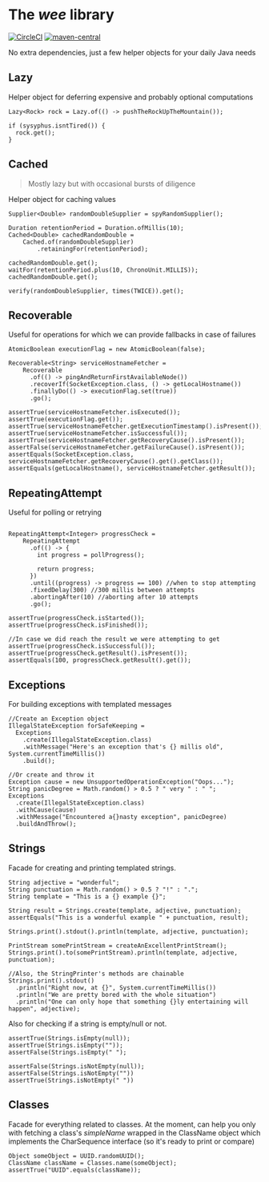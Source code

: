 # The _wee_ library
[![CircleCI](https://circleci.com/gh/cristi-d/wee-lib.svg?style=svg)](https://circleci.com/gh/cristi-d/wee-lib)
[![maven-central](https://maven-badges.herokuapp.com/maven-central/io.techtrix/wee-lib/badge.png)](https://search.maven.org/artifact/io.techtrix/wee-lib/1.0.1-RELEASE/jar)

No extra dependencies, just a few helper objects for your daily Java needs

## Lazy
Helper object for deferring expensive and probably optional computations

```
Lazy<Rock> rock = Lazy.of(() -> pushTheRockUpTheMountain());

if (sysyphus.isntTired()) {
  rock.get();
}
```

## Cached
> Mostly lazy but with occasional bursts of diligence

Helper object for caching values

```
Supplier<Double> randomDoubleSupplier = spyRandomSupplier();

Duration retentionPeriod = Duration.ofMillis(10);
Cached<Double> cachedRandomDouble =
    Cached.of(randomDoubleSupplier)
        .retainingFor(retentionPeriod);

cachedRandomDouble.get();
waitFor(retentionPeriod.plus(10, ChronoUnit.MILLIS));
cachedRandomDouble.get();

verify(randomDoubleSupplier, times(TWICE)).get();
```

## Recoverable
Useful for operations for which we can provide fallbacks in case of failures

```
AtomicBoolean executionFlag = new AtomicBoolean(false);

Recoverable<String> serviceHostnameFetcher =  
    Recoverable
      .of(() -> pingAndReturnFirstAvailableNode())
      .recoverIf(SocketException.class, () -> getLocalHostname())
      .finallyDo(() -> executionFlag.set(true))
      .go();

assertTrue(serviceHostnameFetcher.isExecuted());
assertTrue(executionFlag.get());
assertTrue(serviceHostnameFetcher.getExecutionTimestamp().isPresent());
assertTrue(serviceHostnameFetcher.isSuccessful());
assertTrue(serviceHostnameFetcher.getRecoveryCause().isPresent());
assertFalse(serviceHostnameFetcher.getFailureCause().isPresent());
assertEquals(SocketException.class, serviceHostnameFetcher.getRecoveryCause().get().getClass());
assertEquals(getLocalHostname(), serviceHostnameFetcher.getResult());

```

## RepeatingAttempt
Useful for polling or retrying
```

RepeatingAttempt<Integer> progressCheck =
    RepeatingAttempt
      .of(() -> {
        int progress = pollProgress();
    
        return progress; 
      })
      .until((progress) -> progress == 100) //when to stop attempting
      .fixedDelay(300) //300 millis between attempts
      .abortingAfter(10) //aborting after 10 attempts
      .go();

assertTrue(progressCheck.isStarted());
assertTrue(progressCheck.isFinished());

//In case we did reach the result we were attempting to get
assertTrue(progressCheck.isSuccessful()); 
assertTrue(progressCheck.getResult().isPresent());
assertEquals(100, progressCheck.getResult().get());
```

## Exceptions
For building exceptions with templated messages
```
//Create an Exception object
IllegalStateException forSafeKeeping = 
  Exceptions
    .create(IllegalStateException.class)
    .withMessage("Here's an exception that's {} millis old", System.currentTimeMillis())
    .build();

//Or create and throw it
Exception cause = new UnsupportedOperationException("Oops...");
String panicDegree = Math.random() > 0.5 ? " very " : " ";
Exceptions
  .create(IllegalStateException.class)
  .withCause(cause)
  .withMessage("Encountered a{}nasty exception", panicDegree)
  .buildAndThrow();
```

## Strings
Facade for creating and printing templated strings.
```
String adjective = "wonderful";
String punctuation = Math.random() > 0.5 ? "!" : ".";
String template = "This is a {} example {}";

String result = Strings.create(template, adjective, punctuation);
assertEquals("This is a wonderful example " + punctuation, result);

Strings.print().stdout().println(template, adjective, punctuation);

PrintStream somePrintStream = createAnExcellentPrintStream();
Strings.print().to(somePrintStream).println(template, adjective, punctuation);

//Also, the StringPrinter's methods are chainable
Strings.print().stdout()
  .println("Right now, at {}", System.currentTimeMillis())
  .println("We are pretty bored with the whole situation")
  .println("One can only hope that something {}ly entertaining will happen", adjective);
```

Also for checking if a string is empty/null or not.
```
assertTrue(Strings.isEmpty(null));
assertTrue(Strings.isEmpty(""));
assertFalse(Strings.isEmpty(" ");

assertFalse(Strings.isNotEmpty(null));
assertFalse(Strings.isNotEmpty(""))
assertTrue(Strings.isNotEmpty(" "))
```

## Classes

Facade for everything related to classes. 
At the moment, can help you only with fetching a class's _simpleName_ wrapped in the ClassName object which implements the CharSequence interface (so it's ready to print or compare)

```
Object someObject = UUID.randomUUID();
ClassName className = Classes.name(someObject);
assertTrue("UUID".equals(className));
```
